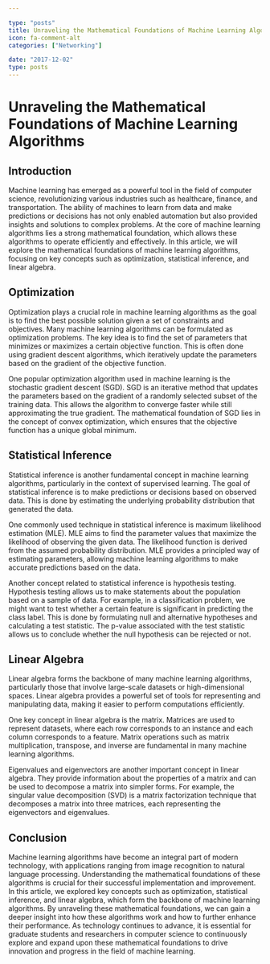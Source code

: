 ```yaml
---

type: "posts"
title: Unraveling the Mathematical Foundations of Machine Learning Algorithms
icon: fa-comment-alt
categories: ["Networking"]

date: "2017-12-02"
type: posts
---
```





# Unraveling the Mathematical Foundations of Machine Learning Algorithms

## Introduction

Machine learning has emerged as a powerful tool in the field of computer science, revolutionizing various industries such as healthcare, finance, and transportation. The ability of machines to learn from data and make predictions or decisions has not only enabled automation but also provided insights and solutions to complex problems. At the core of machine learning algorithms lies a strong mathematical foundation, which allows these algorithms to operate efficiently and effectively. In this article, we will explore the mathematical foundations of machine learning algorithms, focusing on key concepts such as optimization, statistical inference, and linear algebra.

## Optimization

Optimization plays a crucial role in machine learning algorithms as the goal is to find the best possible solution given a set of constraints and objectives. Many machine learning algorithms can be formulated as optimization problems. The key idea is to find the set of parameters that minimizes or maximizes a certain objective function. This is often done using gradient descent algorithms, which iteratively update the parameters based on the gradient of the objective function.

One popular optimization algorithm used in machine learning is the stochastic gradient descent (SGD). SGD is an iterative method that updates the parameters based on the gradient of a randomly selected subset of the training data. This allows the algorithm to converge faster while still approximating the true gradient. The mathematical foundation of SGD lies in the concept of convex optimization, which ensures that the objective function has a unique global minimum.

## Statistical Inference

Statistical inference is another fundamental concept in machine learning algorithms, particularly in the context of supervised learning. The goal of statistical inference is to make predictions or decisions based on observed data. This is done by estimating the underlying probability distribution that generated the data.

One commonly used technique in statistical inference is maximum likelihood estimation (MLE). MLE aims to find the parameter values that maximize the likelihood of observing the given data. The likelihood function is derived from the assumed probability distribution. MLE provides a principled way of estimating parameters, allowing machine learning algorithms to make accurate predictions based on the data.

Another concept related to statistical inference is hypothesis testing. Hypothesis testing allows us to make statements about the population based on a sample of data. For example, in a classification problem, we might want to test whether a certain feature is significant in predicting the class label. This is done by formulating null and alternative hypotheses and calculating a test statistic. The p-value associated with the test statistic allows us to conclude whether the null hypothesis can be rejected or not.

## Linear Algebra

Linear algebra forms the backbone of many machine learning algorithms, particularly those that involve large-scale datasets or high-dimensional spaces. Linear algebra provides a powerful set of tools for representing and manipulating data, making it easier to perform computations efficiently.

One key concept in linear algebra is the matrix. Matrices are used to represent datasets, where each row corresponds to an instance and each column corresponds to a feature. Matrix operations such as matrix multiplication, transpose, and inverse are fundamental in many machine learning algorithms.

Eigenvalues and eigenvectors are another important concept in linear algebra. They provide information about the properties of a matrix and can be used to decompose a matrix into simpler forms. For example, the singular value decomposition (SVD) is a matrix factorization technique that decomposes a matrix into three matrices, each representing the eigenvectors and eigenvalues.

## Conclusion

Machine learning algorithms have become an integral part of modern technology, with applications ranging from image recognition to natural language processing. Understanding the mathematical foundations of these algorithms is crucial for their successful implementation and improvement. In this article, we explored key concepts such as optimization, statistical inference, and linear algebra, which form the backbone of machine learning algorithms. By unraveling these mathematical foundations, we can gain a deeper insight into how these algorithms work and how to further enhance their performance. As technology continues to advance, it is essential for graduate students and researchers in computer science to continuously explore and expand upon these mathematical foundations to drive innovation and progress in the field of machine learning.